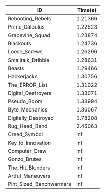|ID|Time(s)|
|-|-|
|Rebooting_Rebels|1.21366|
|Prime_Calculus|1.22523|
|Grapevine_Squad|1.23874|
|Blackouts|1.24736|
|Loose_Screws|1.26296|
|Smalltalk_Dribble|1.28631|
|Beasts|1.29466|
|Hackerjacks|1.30756|
|The_ERROR_List|1.31022|
|Digital_Destroyers|1.33071|
|Pseudo_Boom|1.33994|
|Byte_Mechanics|1.36067|
|Digitally_Destroyed|1.78208|
|Rug_Heed_Bend|2.45063|
|Creed_Symbol|inf|
|Key_to_Innovation|inf|
|Computer_Crew|inf|
|Gonzo_Brutes|inf|
|The_Hit_Blunders|inf|
|Artful_Maneuvers|inf|
|Pint_Sized_Benchwarmers|inf|
